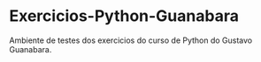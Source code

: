 # Exercicios-Python-Guanabara
Ambiente de testes dos exercicios do curso de Python do Gustavo Guanabara.